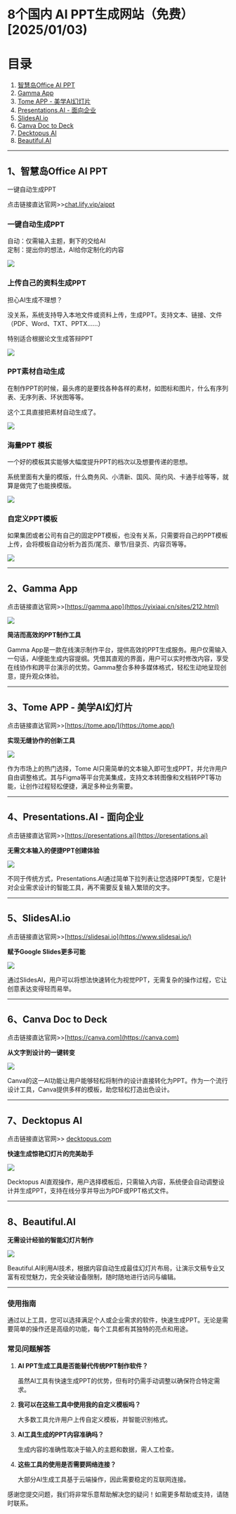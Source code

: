 # 8个国内 AI PPT生成网站（免费）[2025/01/03)

# 目录

1. [智慧岛Office AI PPT](#1智慧岛Office-AI-PPT)
2. [Gamma App](#2gamma-app)
3. [Tome APP - 美学AI幻灯片](#3tome-app---美学ai幻灯片)
4. [Presentations.AI - 面向企业](#4presentationsai---面向企业)
5. [SlidesAI.io](#5slidesaiio)
6. [Canva Doc to Deck](#6canva-doc-to-deck)
7. [Decktopus AI](#7decktopus-ai)
8. [Beautiful.AI](#8beautifulai)

---

## **1、智慧岛Office AI PPT**

一键自动生成PPT

点击链接直达官网>>[chat.lify.vip/aippt](https://chat.lify.vip/aippt)

### 一键自动生成PPT

自动：仅需输入主题，剩下的交给AI  
定制：提出你的想法，AI给你定制化的内容

![](https://files.mdnice.com/user/75077/eec60dfa-9090-4531-a4ab-146a6a2061e3.png)

### 上传自己的资料生成PPT

担心AI生成不理想？

没关系，系统支持导入本地文件或资料上传，生成PPT。支持文本、链接、文件（PDF、Word、TXT、PPTX……）

特别适合根据论文生成答辩PPT

![](https://files.mdnice.com/user/75077/910dc1b2-b852-4edf-ba50-4b34abb08370.png)

### PPT素材自动生成

在制作PPT的时候，最头疼的是要找各种各样的素材，如图标和图片，什么有序列表、无序列表、环状图等等。

这个工具直接把素材自动生成了。

![](https://files.mdnice.com/user/75077/fef67d4a-aa6e-48ca-bb4c-b3ca4de09201.jpg)

### 海量PPT 模板

一个好的模板其实能够大幅度提升PPT的档次以及想要传递的思想。

系统里面有大量的模版，什么商务风、小清新、国风、简约风、卡通手绘等等，就算是做完了也能换模版。

![](https://files.mdnice.com/user/75077/25802fe5-d5ce-4d87-ae09-f5be05515a9a.jpg)

### 自定义PPT模板

如果集团或者公司有自己的固定PPT模板，也没有关系，只需要将自己的PPT模板上传，会将模板自动分析为首页/尾页、章节/目录页、内容页等等。

![](https://files.mdnice.com/user/75077/76334d16-5e61-41fd-997d-061c6f94f87e.png)

---

## **2、Gamma App**

点击链接直达官网>>[https://gamma.app](https://yixiaai.cn/sites/212.html)

![](https://files.mdnice.com/user/75077/ca58a518-ce0c-4d7f-8a7f-7b73f3192656.png)

**简洁而高效的PPT制作工具**

Gamma App是一款在线演示制作平台，提供高效的PPT生成服务。用户仅需输入一句话，AI便能生成内容提纲。凭借其直观的界面，用户可以实时修改内容，享受在线协作和跨平台演示的优势。Gamma整合多种多媒体格式，轻松生动地呈现创意，提升观众体验。

---

## **3、Tome APP - 美学AI幻灯片**

点击链接直达官网>>[https://tome.app/](https://tome.app/)

**实现无缝协作的创新工具**

![](https://files.mdnice.com/user/75077/dcd98037-e2d9-42f2-888a-e38daab22543.png)

作为市场上的热门选择，Tome AI只需简单的文本输入即可生成PPT，并允许用户自由调整格式。其与Figma等平台完美集成，支持文本转图像和文档转PPT等功能，让创作过程轻松便捷，满足多种业务需要。

---

## **4、Presentations.AI - 面向企业**

点击链接直达官网>>[https://presentations.ai](https://presentations.ai)

**无需文本输入的便捷PPT创建体验**

![](https://files.mdnice.com/user/75077/28dbd360-cbf6-47a7-9a38-47d7a26eadc9.png)

不同于传统方式，Presentations.AI通过简单下拉列表让您选择PPT类型，它是针对企业需求设计的智能工具，再不需要反复输入繁琐的文字。

---

## **5、SlidesAI.io**

点击链接直达官网>>[https://slidesai.io](https://www.slidesai.io/)

**赋予Google Slides更多可能**

![](https://files.mdnice.com/user/75077/3a066b30-3a0f-425b-a007-b0a8c1ffd3ed.png)

通过SlidesAI，用户可以将想法快速转化为视觉PPT，无需复杂的操作过程，它让创意表达变得轻而易举。

---

## **6、Canva Doc to Deck**

点击链接直达官网>>[https://canva.com](https://canva.com)

**从文字到设计的一键转变**

![](https://files.mdnice.com/user/75077/1a23a566-54c4-4957-85b6-3e2468402513.png)

Canva的这一AI功能让用户能够轻松将制作的设计直接转化为PPT。作为一个流行设计工具，Canva提供多样的模板，助您轻松打造出色设计。

---

## **7、Decktopus AI**

点击链接直达官网>> [decktopus.com](https://www.decktopus.com/)

**快速生成惊艳幻灯片的完美助手**

![](https://files.mdnice.com/user/75077/c004fe9b-da77-437e-acf1-869de0f1a1f4.png)

Decktopus AI直观操作，用户选择模板后，只需输入内容，系统便会自动调整设计并生成PPT，支持在线分享并导出为PDF或PPT格式文件。

---

## **8、Beautiful.AI**

**无需设计经验的智能幻灯片制作**

![](https://files.mdnice.com/user/75077/042e51eb-63bc-4b5e-9b61-b4207b464e21.png)

Beautiful.AI利用AI技术，根据内容自动生成最佳幻灯片布局，让演示文稿专业又富有视觉魅力，完全突破设备限制，随时随地进行访问与编辑。

---

### 使用指南

通过以上工具，您可以选择满足个人或企业需求的软件，快速生成PPT。无论是需要简单的操作还是高级的功能，每个工具都有其独特的亮点和用途。

### 常见问题解答

1. **AI PPT生成工具是否能替代传统PPT制作软件？**

   虽然AI工具有快速生成PPT的优势，但有时仍需手动调整以确保符合特定需求。

2. **我可以在这些工具中使用我的自定义模板吗？**

   大多数工具允许用户上传自定义模板，并智能识别格式。

3. **AI工具生成的PPT内容准确吗？**

   生成内容的准确性取决于输入的主题和数据，需人工检查。

4. **这些工具的使用是否需要网络连接？**

   大部分AI生成工具基于云端操作，因此需要稳定的互联网连接。

感谢您提交问题，我们将非常乐意帮助解决您的疑问！如需更多帮助或支持，请随时联系。
